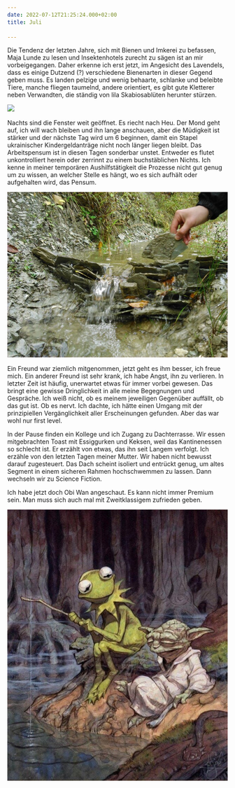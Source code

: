 ```yaml
---
date: 2022-07-12T21:25:24.000+02:00
title: Juli

---
```

Die Tendenz der letzten Jahre, sich mit Bienen und Imkerei zu befassen, Maja Lunde zu lesen und Insektenhotels zurecht zu sägen ist an mir vorbeigegangen. Daher erkenne ich erst jetzt, im Angesicht des Lavendels, dass es einige Dutzend (?) verschiedene Bienenarten in dieser Gegend geben muss. Es landen pelzige und wenig behaarte, schlanke und beleibte Tiere, manche fliegen taumelnd, andere orientiert, es gibt gute Kletterer neben Verwandten, die ständig von lila Skabiosablüten herunter stürzen.

![](/uploads/pxl_20220616_181729491.jpg)

Nachts sind die Fenster weit geöffnet. Es riecht nach Heu. Der Mond geht auf, ich will wach bleiben und ihn lange anschauen, aber die Müdigkeit ist stärker und der nächste Tag wird um 6 beginnen, damit ein Stapel ukrainischer  Kindergeldanträge nicht noch länger liegen bleibt. Das Arbeitspensum ist in diesen Tagen sonderbar unstet. Entweder es flutet unkontrolliert herein oder zerrinnt zu einem buchstäblichen Nichts. Ich kenne in meiner temporären Aushilfstätigkeit die Prozesse nicht gut genug um zu wissen, an welcher Stelle es hängt, wo es sich aufhält oder aufgehalten wird, das Pensum.

![](/uploads/img_20171003_134447.jpg)

Ein Freund war ziemlich mitgenommen, jetzt geht es ihm besser, ich freue mich. Ein anderer Freund ist sehr krank, ich habe Angst, ihn zu verlieren. In letzter Zeit ist häufig, unerwartet etwas für immer vorbei gewesen. Das bringt eine gewisse Dringlichkeit in alle meine Begegnungen und Gespräche. Ich weiß nicht, ob es meinem jeweiligen Gegenüber auffällt, ob das gut ist. Ob es nervt. Ich dachte, ich hätte einen Umgang mit der prinzipiellen Vergänglichkeit aller Erscheinungen gefunden. Aber das war wohl nur first level.

In der Pause finden ein Kollege und ich Zugang zu Dachterrasse. Wir essen mitgebrachten Toast mit Essiggurken und Keksen, weil das Kantinenessen so schlecht ist. Er erzählt von etwas, das ihn seit Langem verfolgt. Ich erzähle von den letzten Tagen meiner Mutter. Wir haben nicht bewusst darauf zugesteuert. Das Dach scheint isoliert und entrückt genug, um altes Segment in einem sicheren Rahmen hochschwemmen zu lassen. Dann wechseln wir zu Science Fiction.

Ich habe jetzt doch Obi Wan angeschaut. Es kann nicht immer Premium sein. Man muss sich auch mal mit Zweitklassigem zufrieden geben.

![](/uploads/signal-2020-02-03-164836.jpg)